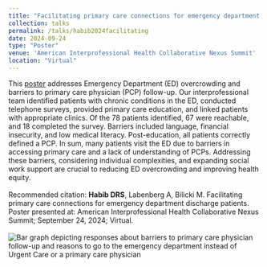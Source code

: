 ```yaml
---	
title: "Facilitating primary care connections for emergency department discharge patients"	
collection: talks	
permalink: /talks/habib2024facilitating
date: 2024-09-24
type: "Poster"
venue: 'American Interprofessional Health Collaborative Nexus Summit'
location: "Virtual"
---	
```

This [poster](https://danielrshabib.github.io/files/habib2024facilitating-poster.pdf) addresses Emergency Department (ED) overcrowding and barriers to primary care physician (PCP) follow-up. Our interprofessional team identified patients with chronic conditions in the ED, conducted telephone surveys, provided primary care education, and linked patients with appropriate clinics. Of the 78 patients identified, 67 were reachable, and 18 completed the survey. Barriers included language, financial insecurity, and low medical literacy. Post-education, all patients correctly defined a PCP. In sum, many patients visit the ED due to barriers in accessing primary care and a lack of understanding of PCPs. Addressing these barriers, considering individual complexities, and expanding social work support are crucial to reducing ED overcrowding and improving health equity.
<br><br>
Recommended citation: **Habib DRS**, Labenberg A, Bilicki M. Facilitating primary care connections for emergency department discharge patients. Poster presented at: American Interprofessional Health Collaborative Nexus Summit; September 24, 2024; Virtual.
<br><br>
![Bar graph depicting responses about barriers to primary care physician follow-up and reasons to go to the emergency department instead of Urgent Care or a primary care physician](../images/habib2024facilitating.png)
